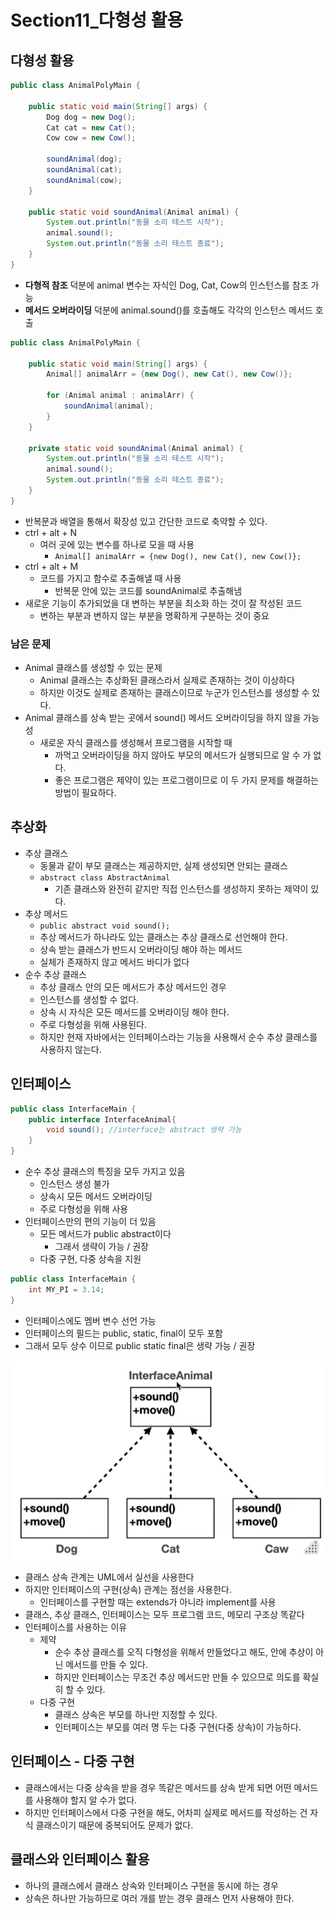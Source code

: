 # Section11\_다형성 활용

## 다형성 활용

```java
public class AnimalPolyMain {

    public static void main(String[] args) {
        Dog dog = new Dog();
        Cat cat = new Cat();
        Cow cow = new Cow();

        soundAnimal(dog);
        soundAnimal(cat);
        soundAnimal(cow);
    }

    public static void soundAnimal(Animal animal) {
        System.out.println("동물 소리 테스트 시작");
        animal.sound();
        System.out.println("동물 소리 테스트 종료");
    }
}
```

- **다형적 참조** 덕분에 animal 변수는 자식인 Dog, Cat, Cow의 인스턴스를 참조 가능
- **메서드 오버라이딩** 덕분에 animal.sound()를 호출해도 각각의 인스턴스 메서드 호출

```java
public class AnimalPolyMain {

    public static void main(String[] args) {
        Animal[] animalArr = {new Dog(), new Cat(), new Cow()};

        for (Animal animal : animalArr) {
            soundAnimal(animal);
        }
    }

    private static void soundAnimal(Animal animal) {
        System.out.println("동물 소리 테스트 시작");
        animal.sound();
        System.out.println("동물 소리 테스트 종료");
    }
}
```

- 반복문과 배열을 통해서 확장성 있고 간단한 코드로 축약할 수 있다.
- ctrl + alt + N
  - 여러 곳에 있는 변수를 하나로 모을 때 사용
    - `Animal[] animalArr = {new Dog(), new Cat(), new Cow()};`
- ctrl + alt + M
  - 코드를 가지고 함수로 추출해낼 때 사용
    - 반복문 안에 있는 코드를 soundAnimal로 추출해냄
- 새로운 기능이 추가되었을 대 변하는 부분을 최소화 하는 것이 잘 작성된 코드
  - 변하는 부분과 변하지 않는 부분을 명확하게 구분하는 것이 중요

### 남은 문제

- Animal 클래스를 생성할 수 있는 문제
  - Animal 클래스는 추상화된 클래스라서 실제로 존재하는 것이 이상하다
  - 하지만 이것도 실제로 존재하는 클래스이므로 누군가 인스턴스를 생성할 수 있다.
- Animal 클래스를 상속 받는 곳에서 sound() 메서드 오버라이딩을 하지 않을 가능성
  - 새로운 자식 클래스를 생성해서 프로그램을 시작할 때
    - 까먹고 오버라이딩을 하지 않아도 부모의 메서드가 실행되므로 알 수 가 없다.
    - 좋은 프로그램은 제약이 있는 프로그램이므로 이 두 가지 문제를 해결하는 방법이 필요하다.

## 추상화

- 추상 클래스
  - 동물과 같이 부모 클래스는 제공하지만, 실제 생성되면 안되는 클래스
  - `abstract class AbstractAnimal`
    - 기존 클래스와 완전히 같지만 직접 인스턴스를 생성하지 못하는 제약이 있다.
- 추상 메서드
  - `public abstract void sound();`
  - 추상 메서드가 하나라도 있는 클래스는 추상 클래스로 선언해야 한다.
  - 상속 받는 클래스가 반드시 오버라이딩 해야 하는 메서드
  - 실체가 존재하지 않고 메서드 바디가 없다
- 순수 추상 클래스
  - 추상 클래스 안의 모든 메서드가 추상 메서드인 경우
  - 인스턴스를 생성할 수 없다.
  - 상속 시 자식은 모든 메서드를 오버라이딩 해야 한다.
  - 주로 다형성을 위해 사용된다.
  - 하지만 현재 자바에서는 인터페이스라는 기능을 사용해서 순수 추상 클래스를 사용하지 않는다.

## 인터페이스

```java
public class InterfaceMain {
    public interface InterfaceAnimal{
        void sound(); //interface는 abstract 생략 가능
    }
}
```

- 순수 추상 클래스의 특징을 모두 가지고 있음
  - 인스턴스 생성 불가
  - 상속시 모든 메서드 오버라이딩
  - 주로 다형성을 위해 사용
- 인터페이스만의 편의 기능이 더 있음
  - 모든 메서드가 public abstract이다
    - 그래서 생략이 가능 / 권장
  - 다중 구현, 다중 상속을 지원

```java
public class InterfaceMain {
    int MY_PI = 3.14;
}
```

- 인터페이스에도 멤버 변수 선언 가능
- 인터페이스의 필드는 public, static, final이 모두 포함
- 그래서 모두 상수 이므로 public static final은 생략 가능 / 권장

![인터페이스](./images/다형성활용1.png)

- 클래스 상속 관계는 UML에서 실선을 사용한다
- 하지만 인터페이스의 구현(상속) 관계는 점선을 사용한다.
  - 인터페이스를 구현할 때는 extends가 아니라 implement를 사용
- 클래스, 추상 클래스, 인터페이스는 모두 프로그램 코드, 메모리 구조상 똑같다
- 인터페이스를 사용하는 이유
  - 제약
    - 순수 추상 클래스를 오직 다형성을 위해서 만들었다고 해도, 안에 추상이 아닌 메서드를 만들 수 있다.
    - 하지만 인터페이스는 무조건 추상 메서드만 만들 수 있으므로 의도를 확실히 할 수 있다.
  - 다중 구현
    - 클래스 상속은 부모를 하나만 지정할 수 있다.
    - 인터페이스는 부모를 여러 명 두는 다중 구현(다중 상속)이 가능하다.

## 인터페이스 - 다중 구현

- 클래스에서는 다중 상속을 받을 경우 똑같은 메서드를 상속 받게 되면 어떤 메서드를 사용해야 할지 알 수가 없다.
- 하지만 인터페이스에서 다중 구현을 해도, 어차피 실제로 메서드를 작성하는 건 자식 클래스이기 때문에 중복되어도 문제가 없다.

## 클래스와 인터페이스 활용

- 하나의 클래스에서 클래스 상속와 인터페이스 구현을 동시에 하는 경우
- 상속은 하나만 가능하므로 여러 개를 받는 경우 클래스 먼저 사용해야 한다.
